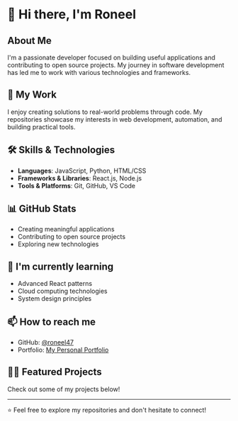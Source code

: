 # 👋 Hi there, I'm Roneel

## About Me
I'm a passionate developer focused on building useful applications and contributing to open source projects. My journey in software development has led me to work with various technologies and frameworks.

## 🔭 My Work
I enjoy creating solutions to real-world problems through code. My repositories showcase my interests in web development, automation, and building practical tools.

## 🛠️ Skills & Technologies
- **Languages**: JavaScript, Python, HTML/CSS
- **Frameworks & Libraries**: React.js, Node.js
- **Tools & Platforms**: Git, GitHub, VS Code

## 📊 GitHub Stats
- Creating meaningful applications
- Contributing to open source projects
- Exploring new technologies

## 🌱 I'm currently learning
- Advanced React patterns
- Cloud computing technologies
- System design principles

## 📫 How to reach me
- GitHub: [@roneel47](https://github.com/roneel47)
- Portfolio: [My Personal Portfolio](https://portfolio-virid-xi-69.vercel.app/)

## 👨‍💻 Featured Projects
Check out some of my projects below!

---

⭐️ Feel free to explore my repositories and don't hesitate to connect!
